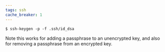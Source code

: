 ```yaml
---
tags: ssh
cache_breaker: 1
---
```


```shell
$ ssh-keygen -p -f .ssh/id_dsa
```

Note this works for adding a passphrase to an unencrypted key, and also for removing a passphrase from an encrypted key.
